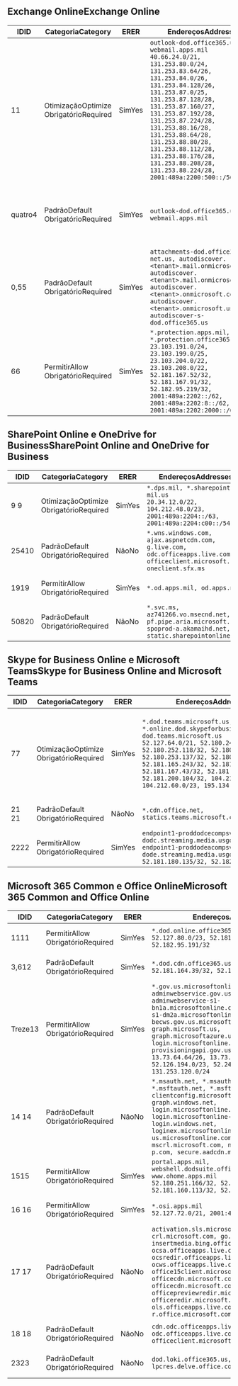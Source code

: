 <!--THIS FILE IS AUTOMATICALLY GENERATED. MANUAL CHANGES WILL BE OVERWRITTEN.-->
<!--Please contact the Office 365 Endpoints team with any questions.-->
<!--USGovDoD endpoints version 2019112700-->
<!--File generated 2019-11-27 11:00:08.0914-->

## <a name="exchange-online"></a><span data-ttu-id="a2bb4-101">Exchange Online</span><span class="sxs-lookup"><span data-stu-id="a2bb4-101">Exchange Online</span></span>

<span data-ttu-id="a2bb4-102">ID</span><span class="sxs-lookup"><span data-stu-id="a2bb4-102">ID</span></span> | <span data-ttu-id="a2bb4-103">Categoria</span><span class="sxs-lookup"><span data-stu-id="a2bb4-103">Category</span></span> | <span data-ttu-id="a2bb4-104">ER</span><span class="sxs-lookup"><span data-stu-id="a2bb4-104">ER</span></span> | <span data-ttu-id="a2bb4-105">Endereços</span><span class="sxs-lookup"><span data-stu-id="a2bb4-105">Addresses</span></span> | <span data-ttu-id="a2bb4-106">Portas</span><span class="sxs-lookup"><span data-stu-id="a2bb4-106">Ports</span></span>
-- | -------------------- | --- | ---------------------------------------------------------------------------------------------------------------------------------------------------------------------------------------------------------------------------------------------------------------------------------------------------------------------------------------------------------------------------------------------- | -------------------------------
<span data-ttu-id="a2bb4-107">1</span><span class="sxs-lookup"><span data-stu-id="a2bb4-107">1</span></span> | <span data-ttu-id="a2bb4-108">Otimização</span><span class="sxs-lookup"><span data-stu-id="a2bb4-108">Optimize</span></span><BR><span data-ttu-id="a2bb4-109">Obrigatório</span><span class="sxs-lookup"><span data-stu-id="a2bb4-109">Required</span></span> | <span data-ttu-id="a2bb4-110">Sim</span><span class="sxs-lookup"><span data-stu-id="a2bb4-110">Yes</span></span> | `outlook-dod.office365.us, webmail.apps.mil`<BR>`40.66.24.0/21, 131.253.80.0/24, 131.253.83.64/26, 131.253.84.0/26, 131.253.84.128/26, 131.253.87.0/25, 131.253.87.128/28, 131.253.87.160/27, 131.253.87.192/28, 131.253.87.224/28, 131.253.88.16/28, 131.253.88.64/28, 131.253.88.80/28, 131.253.88.112/28, 131.253.88.176/28, 131.253.88.208/28, 131.253.88.224/28, 2001:489a:2200:500::/56` | <span data-ttu-id="a2bb4-111">**TCP:** 443, 80</span><span class="sxs-lookup"><span data-stu-id="a2bb4-111">**TCP:** 443, 80</span></span>
<span data-ttu-id="a2bb4-112">quatro</span><span class="sxs-lookup"><span data-stu-id="a2bb4-112">4</span></span> | <span data-ttu-id="a2bb4-113">Padrão</span><span class="sxs-lookup"><span data-stu-id="a2bb4-113">Default</span></span><BR><span data-ttu-id="a2bb4-114">Obrigatório</span><span class="sxs-lookup"><span data-stu-id="a2bb4-114">Required</span></span> | <span data-ttu-id="a2bb4-115">Sim</span><span class="sxs-lookup"><span data-stu-id="a2bb4-115">Yes</span></span> | `outlook-dod.office365.us, webmail.apps.mil` | <span data-ttu-id="a2bb4-116">**TCP:** 143, 25, 587, 993, 995</span><span class="sxs-lookup"><span data-stu-id="a2bb4-116">**TCP:** 143, 25, 587, 993, 995</span></span>
<span data-ttu-id="a2bb4-117">0,5</span><span class="sxs-lookup"><span data-stu-id="a2bb4-117">5</span></span> | <span data-ttu-id="a2bb4-118">Padrão</span><span class="sxs-lookup"><span data-stu-id="a2bb4-118">Default</span></span><BR><span data-ttu-id="a2bb4-119">Obrigatório</span><span class="sxs-lookup"><span data-stu-id="a2bb4-119">Required</span></span> | <span data-ttu-id="a2bb4-120">Sim</span><span class="sxs-lookup"><span data-stu-id="a2bb4-120">Yes</span></span> | `attachments-dod.office365-net.us, autodiscover.<tenant>.mail.onmicrosoft.com, autodiscover.<tenant>.mail.onmicrosoft.us, autodiscover.<tenant>.onmicrosoft.com, autodiscover.<tenant>.onmicrosoft.us, autodiscover-s-dod.office365.us` | <span data-ttu-id="a2bb4-121">**TCP:** 443, 80</span><span class="sxs-lookup"><span data-stu-id="a2bb4-121">**TCP:** 443, 80</span></span>
<span data-ttu-id="a2bb4-122">6</span><span class="sxs-lookup"><span data-stu-id="a2bb4-122">6</span></span> | <span data-ttu-id="a2bb4-123">Permitir</span><span class="sxs-lookup"><span data-stu-id="a2bb4-123">Allow</span></span><BR><span data-ttu-id="a2bb4-124">Obrigatório</span><span class="sxs-lookup"><span data-stu-id="a2bb4-124">Required</span></span> | <span data-ttu-id="a2bb4-125">Sim</span><span class="sxs-lookup"><span data-stu-id="a2bb4-125">Yes</span></span> | `*.protection.apps.mil, *.protection.office365.us`<BR>`23.103.191.0/24, 23.103.199.0/25, 23.103.204.0/22, 23.103.208.0/22, 52.181.167.52/32, 52.181.167.91/32, 52.182.95.219/32, 2001:489a:2202::/62, 2001:489a:2202:8::/62, 2001:489a:2202:2000::/63` | <span data-ttu-id="a2bb4-126">**TCP:** 25, 443</span><span class="sxs-lookup"><span data-stu-id="a2bb4-126">**TCP:** 25, 443</span></span>

## <a name="sharepoint-online-and-onedrive-for-business"></a><span data-ttu-id="a2bb4-127">SharePoint Online e OneDrive for Business</span><span class="sxs-lookup"><span data-stu-id="a2bb4-127">SharePoint Online and OneDrive for Business</span></span>

<span data-ttu-id="a2bb4-128">ID</span><span class="sxs-lookup"><span data-stu-id="a2bb4-128">ID</span></span> | <span data-ttu-id="a2bb4-129">Categoria</span><span class="sxs-lookup"><span data-stu-id="a2bb4-129">Category</span></span> | <span data-ttu-id="a2bb4-130">ER</span><span class="sxs-lookup"><span data-stu-id="a2bb4-130">ER</span></span> | <span data-ttu-id="a2bb4-131">Endereços</span><span class="sxs-lookup"><span data-stu-id="a2bb4-131">Addresses</span></span> | <span data-ttu-id="a2bb4-132">Portas</span><span class="sxs-lookup"><span data-stu-id="a2bb4-132">Ports</span></span>
-- | -------------------- | --- | -------------------------------------------------------------------------------------------------------------------------- | ----------------
<span data-ttu-id="a2bb4-133">9 </span><span class="sxs-lookup"><span data-stu-id="a2bb4-133">9</span></span> | <span data-ttu-id="a2bb4-134">Otimização</span><span class="sxs-lookup"><span data-stu-id="a2bb4-134">Optimize</span></span><BR><span data-ttu-id="a2bb4-135">Obrigatório</span><span class="sxs-lookup"><span data-stu-id="a2bb4-135">Required</span></span> | <span data-ttu-id="a2bb4-136">Sim</span><span class="sxs-lookup"><span data-stu-id="a2bb4-136">Yes</span></span> | `*.dps.mil, *.sharepoint-mil.us`<BR>`20.34.12.0/22, 104.212.48.0/23, 2001:489a:2204::/63, 2001:489a:2204:c00::/54` | <span data-ttu-id="a2bb4-137">**TCP:** 443, 80</span><span class="sxs-lookup"><span data-stu-id="a2bb4-137">**TCP:** 443, 80</span></span>
<span data-ttu-id="a2bb4-138">254</span><span class="sxs-lookup"><span data-stu-id="a2bb4-138">10</span></span> | <span data-ttu-id="a2bb4-139">Padrão</span><span class="sxs-lookup"><span data-stu-id="a2bb4-139">Default</span></span><BR><span data-ttu-id="a2bb4-140">Obrigatório</span><span class="sxs-lookup"><span data-stu-id="a2bb4-140">Required</span></span> | <span data-ttu-id="a2bb4-141">Não</span><span class="sxs-lookup"><span data-stu-id="a2bb4-141">No</span></span> | `*.wns.windows.com, ajax.aspnetcdn.com, g.live.com, odc.officeapps.live.com, officeclient.microsoft.com, oneclient.sfx.ms` | <span data-ttu-id="a2bb4-142">**TCP:** 443, 80</span><span class="sxs-lookup"><span data-stu-id="a2bb4-142">**TCP:** 443, 80</span></span>
<span data-ttu-id="a2bb4-143">19</span><span class="sxs-lookup"><span data-stu-id="a2bb4-143">19</span></span> | <span data-ttu-id="a2bb4-144">Permitir</span><span class="sxs-lookup"><span data-stu-id="a2bb4-144">Allow</span></span><BR><span data-ttu-id="a2bb4-145">Obrigatório</span><span class="sxs-lookup"><span data-stu-id="a2bb4-145">Required</span></span> | <span data-ttu-id="a2bb4-146">Sim</span><span class="sxs-lookup"><span data-stu-id="a2bb4-146">Yes</span></span> | `*.od.apps.mil, od.apps.mil` | <span data-ttu-id="a2bb4-147">**TCP:** 443, 80</span><span class="sxs-lookup"><span data-stu-id="a2bb4-147">**TCP:** 443, 80</span></span>
<span data-ttu-id="a2bb4-148">508</span><span class="sxs-lookup"><span data-stu-id="a2bb4-148">20</span></span> | <span data-ttu-id="a2bb4-149">Padrão</span><span class="sxs-lookup"><span data-stu-id="a2bb4-149">Default</span></span><BR><span data-ttu-id="a2bb4-150">Obrigatório</span><span class="sxs-lookup"><span data-stu-id="a2bb4-150">Required</span></span> | <span data-ttu-id="a2bb4-151">Não</span><span class="sxs-lookup"><span data-stu-id="a2bb4-151">No</span></span> | `*.svc.ms, az741266.vo.msecnd.net, pf.pipe.aria.microsoft.com, spoprod-a.akamaihd.net, static.sharepointonline.com` | <span data-ttu-id="a2bb4-152">**TCP:** 443, 80</span><span class="sxs-lookup"><span data-stu-id="a2bb4-152">**TCP:** 443, 80</span></span>

## <a name="skype-for-business-online-and-microsoft-teams"></a><span data-ttu-id="a2bb4-153">Skype for Business Online e Microsoft Teams</span><span class="sxs-lookup"><span data-stu-id="a2bb4-153">Skype for Business Online and Microsoft Teams</span></span>

<span data-ttu-id="a2bb4-154">ID</span><span class="sxs-lookup"><span data-stu-id="a2bb4-154">ID</span></span> | <span data-ttu-id="a2bb4-155">Categoria</span><span class="sxs-lookup"><span data-stu-id="a2bb4-155">Category</span></span> | <span data-ttu-id="a2bb4-156">ER</span><span class="sxs-lookup"><span data-stu-id="a2bb4-156">ER</span></span> | <span data-ttu-id="a2bb4-157">Endereços</span><span class="sxs-lookup"><span data-stu-id="a2bb4-157">Addresses</span></span> | <span data-ttu-id="a2bb4-158">Portas</span><span class="sxs-lookup"><span data-stu-id="a2bb4-158">Ports</span></span>
-- | -------------------- | --- | -------------------------------------------------------------------------------------------------------------------------------------------------------------------------------------------------------------------------------------------------------------------------------------------------------------------------------------------------------- | -----------------------------------------------
<span data-ttu-id="a2bb4-159">7</span><span class="sxs-lookup"><span data-stu-id="a2bb4-159">7</span></span> | <span data-ttu-id="a2bb4-160">Otimização</span><span class="sxs-lookup"><span data-stu-id="a2bb4-160">Optimize</span></span><BR><span data-ttu-id="a2bb4-161">Obrigatório</span><span class="sxs-lookup"><span data-stu-id="a2bb4-161">Required</span></span> | <span data-ttu-id="a2bb4-162">Sim</span><span class="sxs-lookup"><span data-stu-id="a2bb4-162">Yes</span></span> | `*.dod.teams.microsoft.us, *.online.dod.skypeforbusiness.us, dod.teams.microsoft.us`<BR>`52.127.64.0/21, 52.180.249.148/32, 52.180.252.118/32, 52.180.252.187/32, 52.180.253.137/32, 52.180.253.154/32, 52.181.165.243/32, 52.181.166.119/32, 52.181.167.43/32, 52.181.167.64/32, 52.181.200.104/32, 104.212.32.0/22, 104.212.60.0/23, 195.134.240.0/22` | <span data-ttu-id="a2bb4-163">**TCP:** 443</span><span class="sxs-lookup"><span data-stu-id="a2bb4-163">**TCP:** 443</span></span><BR><span data-ttu-id="a2bb4-164">**UDP:** 3478, 3479, 3480, 3481</span><span class="sxs-lookup"><span data-stu-id="a2bb4-164">**UDP:** 3478, 3479, 3480, 3481</span></span>
<span data-ttu-id="a2bb4-165"> 21 </span><span class="sxs-lookup"><span data-stu-id="a2bb4-165">21</span></span> | <span data-ttu-id="a2bb4-166">Padrão</span><span class="sxs-lookup"><span data-stu-id="a2bb4-166">Default</span></span><BR><span data-ttu-id="a2bb4-167">Obrigatório</span><span class="sxs-lookup"><span data-stu-id="a2bb4-167">Required</span></span> | <span data-ttu-id="a2bb4-168">Não</span><span class="sxs-lookup"><span data-stu-id="a2bb4-168">No</span></span> | `*.cdn.office.net, statics.teams.microsoft.com` | <span data-ttu-id="a2bb4-169">**TCP:** 443</span><span class="sxs-lookup"><span data-stu-id="a2bb4-169">**TCP:** 443</span></span>
<span data-ttu-id="a2bb4-170">22</span><span class="sxs-lookup"><span data-stu-id="a2bb4-170">22</span></span> | <span data-ttu-id="a2bb4-171">Permitir</span><span class="sxs-lookup"><span data-stu-id="a2bb4-171">Allow</span></span><BR><span data-ttu-id="a2bb4-172">Obrigatório</span><span class="sxs-lookup"><span data-stu-id="a2bb4-172">Required</span></span> | <span data-ttu-id="a2bb4-173">Sim</span><span class="sxs-lookup"><span data-stu-id="a2bb4-173">Yes</span></span> | `endpoint1-proddodcecompsvc-dodc.streaming.media.usgovcloudapi.net, endpoint1-proddodeacompsvc-dode.streaming.media.usgovcloudapi.net`<BR>`52.181.180.135/32, 52.182.53.6/32` | <span data-ttu-id="a2bb4-174">**TCP:** 443</span><span class="sxs-lookup"><span data-stu-id="a2bb4-174">**TCP:** 443</span></span>

## <a name="microsoft-365-common-and-office-online"></a><span data-ttu-id="a2bb4-175">Microsoft 365 Common e Office Online</span><span class="sxs-lookup"><span data-stu-id="a2bb4-175">Microsoft 365 Common and Office Online</span></span>

<span data-ttu-id="a2bb4-176">ID</span><span class="sxs-lookup"><span data-stu-id="a2bb4-176">ID</span></span> | <span data-ttu-id="a2bb4-177">Categoria</span><span class="sxs-lookup"><span data-stu-id="a2bb4-177">Category</span></span> | <span data-ttu-id="a2bb4-178">ER</span><span class="sxs-lookup"><span data-stu-id="a2bb4-178">ER</span></span> | <span data-ttu-id="a2bb4-179">Endereços</span><span class="sxs-lookup"><span data-stu-id="a2bb4-179">Addresses</span></span> | <span data-ttu-id="a2bb4-180">Portas</span><span class="sxs-lookup"><span data-stu-id="a2bb4-180">Ports</span></span>
-- | ------------------- | --- | ------------------------------------------------------------------------------------------------------------------------------------------------------------------------------------------------------------------------------------------------------------------------------------------------------------------------------------------------------------------------------------------------------------------------- | ----------------
<span data-ttu-id="a2bb4-181">11</span><span class="sxs-lookup"><span data-stu-id="a2bb4-181">11</span></span> | <span data-ttu-id="a2bb4-182">Permitir</span><span class="sxs-lookup"><span data-stu-id="a2bb4-182">Allow</span></span><BR><span data-ttu-id="a2bb4-183">Obrigatório</span><span class="sxs-lookup"><span data-stu-id="a2bb4-183">Required</span></span> | <span data-ttu-id="a2bb4-184">Sim</span><span class="sxs-lookup"><span data-stu-id="a2bb4-184">Yes</span></span> | `*.dod.online.office365.us`<BR>`52.127.80.0/23, 52.181.164.39/32, 52.182.95.191/32` | <span data-ttu-id="a2bb4-185">**TCP:** 443</span><span class="sxs-lookup"><span data-stu-id="a2bb4-185">**TCP:** 443</span></span>
<span data-ttu-id="a2bb4-186">3,6</span><span class="sxs-lookup"><span data-stu-id="a2bb4-186">12</span></span> | <span data-ttu-id="a2bb4-187">Padrão</span><span class="sxs-lookup"><span data-stu-id="a2bb4-187">Default</span></span><BR><span data-ttu-id="a2bb4-188">Obrigatório</span><span class="sxs-lookup"><span data-stu-id="a2bb4-188">Required</span></span> | <span data-ttu-id="a2bb4-189">Sim</span><span class="sxs-lookup"><span data-stu-id="a2bb4-189">Yes</span></span> | `*.dod.cdn.office365.us`<BR>`52.181.164.39/32, 52.182.95.191/32` | <span data-ttu-id="a2bb4-190">**TCP:** 443</span><span class="sxs-lookup"><span data-stu-id="a2bb4-190">**TCP:** 443</span></span>
<span data-ttu-id="a2bb4-191">Treze</span><span class="sxs-lookup"><span data-stu-id="a2bb4-191">13</span></span> | <span data-ttu-id="a2bb4-192">Permitir</span><span class="sxs-lookup"><span data-stu-id="a2bb4-192">Allow</span></span><BR><span data-ttu-id="a2bb4-193">Obrigatório</span><span class="sxs-lookup"><span data-stu-id="a2bb4-193">Required</span></span> | <span data-ttu-id="a2bb4-194">Sim</span><span class="sxs-lookup"><span data-stu-id="a2bb4-194">Yes</span></span> | `*.gov.us.microsoftonline.com, adminwebservice.gov.us.microsoftonline.com, adminwebservice-s1-bn1a.microsoftonline.com, adminwebservice-s1-dm2a.microsoftonline.com, becws.gov.us.microsoftonline.com, dod-graph.microsoft.us, graph.microsoftazure.us, login.microsoftonline.us, provisioningapi.gov.us.microsoftonline.com`<BR>`13.73.64.64/26, 13.73.208.128/25, 52.126.194.0/23, 52.244.120.128/25, 131.253.120.0/24` | <span data-ttu-id="a2bb4-195">**TCP:** 443</span><span class="sxs-lookup"><span data-stu-id="a2bb4-195">**TCP:** 443</span></span>
<span data-ttu-id="a2bb4-196">14 </span><span class="sxs-lookup"><span data-stu-id="a2bb4-196">14</span></span> | <span data-ttu-id="a2bb4-197">Padrão</span><span class="sxs-lookup"><span data-stu-id="a2bb4-197">Default</span></span><BR><span data-ttu-id="a2bb4-198">Obrigatório</span><span class="sxs-lookup"><span data-stu-id="a2bb4-198">Required</span></span> | <span data-ttu-id="a2bb4-199">Não</span><span class="sxs-lookup"><span data-stu-id="a2bb4-199">No</span></span> | `*.msauth.net, *.msauthimages.us, *.msftauth.net, *.msftauthimages.us, clientconfig.microsoftonline-p.net, graph.windows.net, login.microsoftonline.com, login.microsoftonline-p.com, login.windows.net, loginex.microsoftonline.com, login-us.microsoftonline.com, mscrl.microsoft.com, nexus.microsoftonline-p.com, secure.aadcdn.microsoftonline-p.com` | <span data-ttu-id="a2bb4-200">**TCP:** 443</span><span class="sxs-lookup"><span data-stu-id="a2bb4-200">**TCP:** 443</span></span>
<span data-ttu-id="a2bb4-201">15</span><span class="sxs-lookup"><span data-stu-id="a2bb4-201">15</span></span> | <span data-ttu-id="a2bb4-202">Permitir</span><span class="sxs-lookup"><span data-stu-id="a2bb4-202">Allow</span></span><BR><span data-ttu-id="a2bb4-203">Obrigatório</span><span class="sxs-lookup"><span data-stu-id="a2bb4-203">Required</span></span> | <span data-ttu-id="a2bb4-204">Sim</span><span class="sxs-lookup"><span data-stu-id="a2bb4-204">Yes</span></span> | `portal.apps.mil, webshell.dodsuite.office365.us, www.ohome.apps.mil`<BR>`52.180.251.166/32, 52.181.160.19/32, 52.181.160.113/32, 52.182.92.132/32` | <span data-ttu-id="a2bb4-205">**TCP:** 443</span><span class="sxs-lookup"><span data-stu-id="a2bb4-205">**TCP:** 443</span></span>
<span data-ttu-id="a2bb4-206">16 </span><span class="sxs-lookup"><span data-stu-id="a2bb4-206">16</span></span> | <span data-ttu-id="a2bb4-207">Permitir</span><span class="sxs-lookup"><span data-stu-id="a2bb4-207">Allow</span></span><BR><span data-ttu-id="a2bb4-208">Obrigatório</span><span class="sxs-lookup"><span data-stu-id="a2bb4-208">Required</span></span> | <span data-ttu-id="a2bb4-209">Sim</span><span class="sxs-lookup"><span data-stu-id="a2bb4-209">Yes</span></span> | `*.osi.apps.mil`<BR>`52.127.72.0/21, 2001:489a:2206::/48` | <span data-ttu-id="a2bb4-210">**TCP:** 443</span><span class="sxs-lookup"><span data-stu-id="a2bb4-210">**TCP:** 443</span></span>
<span data-ttu-id="a2bb4-211">17 </span><span class="sxs-lookup"><span data-stu-id="a2bb4-211">17</span></span> | <span data-ttu-id="a2bb4-212">Padrão</span><span class="sxs-lookup"><span data-stu-id="a2bb4-212">Default</span></span><BR><span data-ttu-id="a2bb4-213">Obrigatório</span><span class="sxs-lookup"><span data-stu-id="a2bb4-213">Required</span></span> | <span data-ttu-id="a2bb4-214">Não</span><span class="sxs-lookup"><span data-stu-id="a2bb4-214">No</span></span> | `activation.sls.microsoft.com, crl.microsoft.com, go.microsoft.com, insertmedia.bing.office.net, ocsa.officeapps.live.com, ocsredir.officeapps.live.com, ocws.officeapps.live.com, office15client.microsoft.com, officecdn.microsoft.com, officecdn.microsoft.com.edgesuite.net, officepreviewredir.microsoft.com, officeredir.microsoft.com, ols.officeapps.live.com, r.office.microsoft.com` | <span data-ttu-id="a2bb4-215">**TCP:** 443, 80</span><span class="sxs-lookup"><span data-stu-id="a2bb4-215">**TCP:** 443, 80</span></span>
<span data-ttu-id="a2bb4-216">18 </span><span class="sxs-lookup"><span data-stu-id="a2bb4-216">18</span></span> | <span data-ttu-id="a2bb4-217">Padrão</span><span class="sxs-lookup"><span data-stu-id="a2bb4-217">Default</span></span><BR><span data-ttu-id="a2bb4-218">Obrigatório</span><span class="sxs-lookup"><span data-stu-id="a2bb4-218">Required</span></span> | <span data-ttu-id="a2bb4-219">Não</span><span class="sxs-lookup"><span data-stu-id="a2bb4-219">No</span></span> | `cdn.odc.officeapps.live.com, odc.officeapps.live.com, officeclient.microsoft.com` | <span data-ttu-id="a2bb4-220">**TCP:** 443, 80</span><span class="sxs-lookup"><span data-stu-id="a2bb4-220">**TCP:** 443, 80</span></span>
<span data-ttu-id="a2bb4-221">23</span><span class="sxs-lookup"><span data-stu-id="a2bb4-221">23</span></span> | <span data-ttu-id="a2bb4-222">Padrão</span><span class="sxs-lookup"><span data-stu-id="a2bb4-222">Default</span></span><BR><span data-ttu-id="a2bb4-223">Obrigatório</span><span class="sxs-lookup"><span data-stu-id="a2bb4-223">Required</span></span> | <span data-ttu-id="a2bb4-224">Não</span><span class="sxs-lookup"><span data-stu-id="a2bb4-224">No</span></span> | `dod.loki.office365.us, lpcres.delve.office.com` | <span data-ttu-id="a2bb4-225">**TCP:** 443</span><span class="sxs-lookup"><span data-stu-id="a2bb4-225">**TCP:** 443</span></span>
